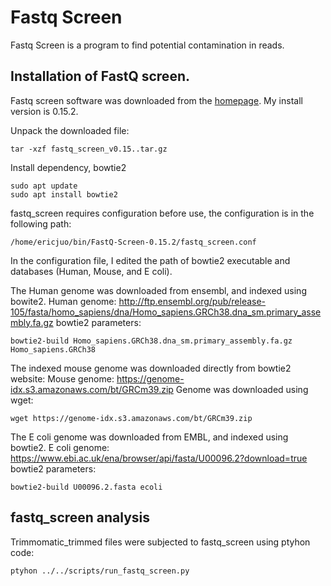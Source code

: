 # Fastq Screen
Fastq Screen is a program to find potential contamination in reads.

## Installation of FastQ screen.
Fastq screen software was downloaded from the [homepage](https://www.bioinformatics.babraham.ac.uk/projects/fastq_screen/). My install version is 0.15.2.

Unpack the downloaded file:
```
tar -xzf fastq_screen_v0.15..tar.gz
```

Install dependency, bowtie2
```
sudo apt update
sudo apt install bowtie2
```

fastq_screen requires configuration before use, the configuration is in the following path:
```
/home/ericjuo/bin/FastQ-Screen-0.15.2/fastq_screen.conf
```
In the configuration file, I edited the path of bowtie2 executable and databases (Human, Mouse, and E coli).

The Human genome was downloaded from ensembl, and indexed using bowite2.
Human genome: http://ftp.ensembl.org/pub/release-105/fasta/homo_sapiens/dna/Homo_sapiens.GRCh38.dna_sm.primary_assembly.fa.gz 
bowtie2 parameters:
```
bowtie2-build Homo_sapiens.GRCh38.dna_sm.primary_assembly.fa.gz Homo_sapiens.GRCh38
```

The indexed mouse genome was downloaded directly from bowtie2 website:
Mouse genome: https://genome-idx.s3.amazonaws.com/bt/GRCm39.zip
Genome was downloaded using wget:
```
wget https://genome-idx.s3.amazonaws.com/bt/GRCm39.zip
```

The E coli genome was downloaded from EMBL, and indexed using bowtie2.
E coli genome: https://www.ebi.ac.uk/ena/browser/api/fasta/U00096.2?download=true
bowtie2 parameters:
```
bowtie2-build U00096.2.fasta ecoli
```

## fastq_screen analysis
Trimmomatic_trimmed files were subjected to fastq_screen using ptyhon code:
```
ptyhon ../../scripts/run_fastq_screen.py
```
